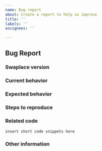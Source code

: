 ```yaml
---
name: Bug report
about: Create a report to help us improve
title: ''
labels: ''
assignees: ''

---
```


## Bug Report

### Swaplace version

<!-- Please specify the commit or tag version. -->

### Current behavior

<!-- Describe how the bug manifests. -->

### Expected behavior

<!-- Describe what the behavior would be without the bug. -->

### Steps to reproduce

<!--  Please explain the steps required to duplicate the issue,
especially if you can provide a sample application. -->

### Related code

<!-- If you can illustrate the bug or feature request
with an example, please provide it here. -->

```sh
insert short code snippets here
```

### Other information

<!-- Could you list any other information that is relevant to your issue?
Related issues, suggestions on how to fix, Stack Overflow links,
forum links, etc. -->

